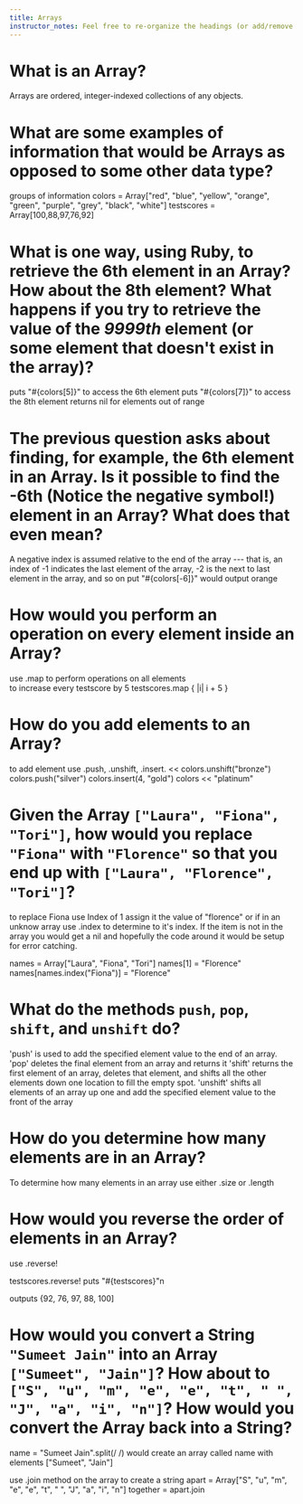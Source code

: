 ```yaml
---
title: Arrays
instructor_notes: Feel free to re-organize the headings (or add/remove headings) below. We included the headings for your benefit, but it's 100% fine if you want to write your responses in some different structure.
---
```


# What is an Array?

Arrays are ordered, integer-indexed collections of any objects.

# What are some examples of information that would be Arrays as opposed to some other data type?

groups of information
colors = Array["red", "blue", "yellow", "orange", "green", "purple", "grey", "black", "white"]
testscores = Array[100,88,97,76,92]

# What is one way, using Ruby, to retrieve the 6th element in an Array? How about the 8th element? What happens if you try to retrieve the value of the _9999th_ element (or some element that doesn't exist in the array)?
puts "#{colors[5]}" to access the 6th element
puts "#{colors[7]}" to access the 8th element
returns nil for elements out of range

# The previous question asks about finding, for example, the 6th element in an Array. Is it possible to find the **-6th** (Notice the negative symbol!) element in an Array? What does that even mean?

A negative index is assumed relative to the end of the array --- that is, an index of -1 indicates the last element of the array, -2 is the next to last element in the array, and so on
put "#{colors[-6]}" would output orange

# How would you perform an operation on every element inside an Array?

use .map to perform operations on all elements  
to increase every testscore by 5
testscores.map { |i| i + 5 }

# How do you add elements to an Array?

to add element use .push, .unshift, .insert. <<
colors.unshift("bronze")
colors.push("silver")
colors.insert(4, "gold")
colors << "platinum"

# Given the Array `["Laura", "Fiona", "Tori"]`, how would you replace `"Fiona"` with `"Florence"` so that you end up with `["Laura", "Florence", "Tori"]`?

to replace Fiona use Index of 1 assign it the value of "florence" or if in an unknow array use .index to determine to it's index.  If the item is not in the array you would get a nil and hopefully the code around it would be setup 
for error catching.

names = Array["Laura", "Fiona", "Tori"]
names[1] = "Florence"
names[names.index("Fiona")] = "Florence"

# What do the methods `push`, `pop`, `shift`, and `unshift` do?

'push' is used to add the specified element value to the end of an array.
'pop' deletes the final element from an array and returns it
'shift' returns the first element of an array, deletes that element, and shifts all the other elements down one location to fill the empty spot.
'unshift' shifts all elements of an array up one and add the specified element value to the front of the array

# How do you determine how many elements are in an Array?

To determine how many elements in an array use either .size or .length

# How would you reverse the order of elements in an Array?

use .reverse!

testscores.reverse!
puts "#{testscores}"n   

outputs {92, 76, 97, 88, 100]

# How would you convert a String `"Sumeet Jain"` into an Array `["Sumeet", "Jain"]`? How about to `["S", "u", "m", "e", "e", "t", " ", "J", "a", "i", "n"]`? How would you convert the Array back into a String?

name = "Sumeet Jain".split(/ /) would create an array called name with elements ["Sumeet", "Jain"]

use .join method on the array to create a string
apart = Array["S", "u", "m", "e", "e", "t", " ", "J", "a", "i", "n"]
together = apart.join